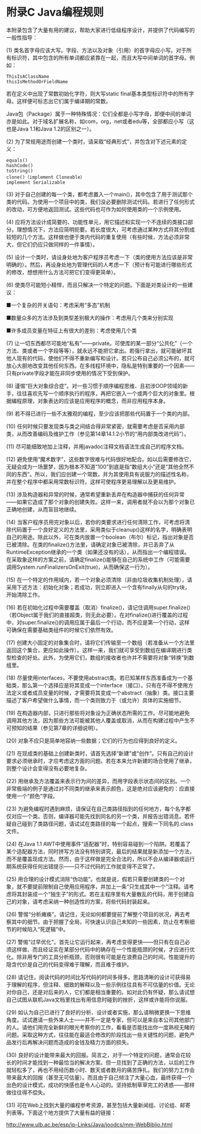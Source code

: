 # 附录C Java编程规则


本附录包含了大量有用的建议，帮助大家进行低级程序设计，并提供了代码编写的一般性指导：

(1) 类名首字母应该大写。字段、方法以及对象（引用）的首字母应小写。对于所有标识符，其中包含的所有单词都应紧靠在一起，而且大写中间单词的首字母。例如：

```
ThisIsAClassName
thisIsMethodOrFieldName
```

若在定义中出现了常数初始化字符，则大写static final基本类型标识符中的所有字母。这样便可标志出它们属于编译期的常数。

Java包（Package）属于一种特殊情况：它们全都是小写字母，即便中间的单词亦是如此。对于域名扩展名称，如com，org，net或者edu等，全部都应小写（这也是Java 1.1和Java 1.2的区别之一）。

(2) 为了常规用途而创建一个类时，请采取“经典形式”，并包含对下述元素的定义：

```
equals()
hashCode()
toString()
clone()（implement Cloneable）
implement Serializable
```

(3) 对于自己创建的每一个类，都考虑置入一个main()，其中包含了用于测试那个类的代码。为使用一个项目中的类，我们没必要删除测试代码。若进行了任何形式的改动，可方便地返回测试。这些代码也可作为如何使用类的一个示例使用。

(4) 应将方法设计成简要的、功能性单元，用它描述和实现一个不连续的类接口部分。理想情况下，方法应简明扼要。若长度很大，可考虑通过某种方式将其分割成较短的几个方法。这样做也便于类内代码的重复使用（有些时候，方法必须非常大，但它们仍应只做同样的一件事情）。

(5) 设计一个类时，请设身处地为客户程序员考虑一下（类的使用方法应该是非常明确的）。然后，再设身处地为管理代码的人考虑一下（预计有可能进行哪些形式的修改，想想用什么方法可把它们变得更简单）。

(6) 使类尽可能短小精悍，而且只解决一个特定的问题。下面是对类设计的一些建议：

■一个复杂的开关语句：考虑采用“多态”机制

■数量众多的方法涉及到类型差别极大的操作：考虑用几个类来分别实现

■许多成员变量在特征上有很大的差别：考虑使用几个类

(7) 让一切东西都尽可能地“私有”——private。可使库的某一部分“公共化”（一个方法、类或者一个字段等等），就永远不能把它拿出。若强行拿出，就可能破坏其他人现有的代码，使他们不得不重新编写和设计。若只公布自己必须公布的，就可放心大胆地改变其他任何东西。在多线程环境中，隐私是特别重要的一个因素——只有private字段才能在非同步使用的情况下受到保护。

(8) 谨惕“巨大对象综合症”。对一些习惯于顺序编程思维、且初涉OOP领域的新手，往往喜欢先写一个顺序执行的程序，再把它嵌入一个或两个巨大的对象里。根据编程原理，对象表达的应该是应用程序的概念，而非应用程序本身。

(9) 若不得已进行一些不太雅观的编程，至少应该把那些代码置于一个类的内部。

(10) 任何时候只要发现类与类之间结合得非常紧密，就需要考虑是否采用内部类，从而改善编码及维护工作（参见第14章14.1.2小节的“用内部类改进代码”）。

(11) 尽可能细致地加上注释，并用javadoc注释文档语法生成自己的程序文档。

(12) 避免使用“魔术数字”，这些数字很难与代码很好地配合。如以后需要修改它，无疑会成为一场噩梦，因为根本不知道“100”到底是指“数组大小”还是“其他全然不同的东西”。所以，我们应创建一个常数，并为其使用具有说服力的描述性名称，并在整个程序中都采用常数标识符。这样可使程序更易理解以及更易维护。

(13) 涉及构造器和异常的时候，通常希望重新丢弃在构造器中捕获的任何异常——如果它造成了那个对象的创建失败。这样一来，调用者就不会以为那个对象已正确地创建，从而盲目地继续。

(14) 当客户程序员用完对象以后，若你的类要求进行任何清除工作，可考虑将清除代码置于一个良好定义的方法里，采用类似于cleanup()这样的名字，明确表明自己的用途。除此以外，可在类内放置一个boolean（布尔）标记，指出对象是否已被清除。在类的finalize()方法里，请确定对象已被清除，并已丢弃了从RuntimeException继承的一个类（如果还没有的话），从而指出一个编程错误。在采取象这样的方案之前，请确定finalize()能够在自己的系统中工作（可能需要调用System.runFinalizersOnExit(true)，从而确保这一行为）。

(15) 在一个特定的作用域内，若一个对象必须清除（非由垃圾收集机制处理），请采用下述方法：初始化对象；若成功，则立即进入一个含有finally从句的try块，开始清除工作。

(16) 若在初始化过程中需要覆盖（取消）finalize()，请记住调用super.finalize()（若Object属于我们的直接超类，则无此必要）。在对finalize()进行覆盖的过程中，对super.finalize()的调用应属于最后一个行动，而不应是第一个行动，这样可确保在需要基础类组件的时候它们依然有效。

(17) 创建大小固定的对象集合时，请将它们传输至一个数组（若准备从一个方法里返回这个集合，更应如此操作）。这样一来，我们就可享受到数组在编译期进行类型检查的好处。此外，为使用它们，数组的接收者也许并不需要将对象“转换”到数组里。

(18) 尽量使用interfaces，不要使用abstract类。若已知某样东西准备成为一个基础类，那么第一个选择应是将其变成一个interface（接口）。只有在不得不使用方法定义或者成员变量的时候，才需要将其变成一个abstract（抽象）类。接口主要描述了客户希望做什么事情，而一个类则致力于（或允许）具体的实施细节。

(19) 在构造器内部，只进行那些将对象设为正确状态所需的工作。尽可能地避免调用其他方法，因为那些方法可能被其他人覆盖或取消，从而在构建过程中产生不可预知的结果（参见第7章的详细说明）。

(20) 对象不应只是简单地容纳一些数据；它们的行为也应得到良好的定义。

(21) 在现成类的基础上创建新类时，请首先选择“新建”或“创作”。只有自己的设计要求必须继承时，才应考虑这方面的问题。若在本来允许新建的场合使用了继承，则整个设计会变得没有必要地复杂。

(22) 用继承及方法覆盖来表示行为间的差异，而用字段表示状态间的区别。一个非常极端的例子是通过对不同类的继承来表示颜色，这是绝对应该避免的：应直接使用一个“颜色”字段。

(23) 为避免编程时遇到麻烦，请保证在自己类路径指到的任何地方，每个名字都仅对应一个类。否则，编译器可能先找到同名的另一个类，并报告出错消息。若怀疑自己碰到了类路径问题，请试试在类路径的每一个起点，搜索一下同名的.class文件。

(24) 在Java 1.1 AWT中使用事件“适配器”时，特别容易碰到一个陷阱。若覆盖了某个适配器方法，同时拼写方法没有特别讲究，最后的结果就是新添加一个方法，而不是覆盖现成方法。然而，由于这样做是完全合法的，所以不会从编译器或运行期系统获得任何出错提示——只不过代码的工作就变得不正常了。

(25) 用合理的设计模式消除“伪功能”。也就是说，假若只需要创建类的一个对象，就不要提前限制自己使用应用程序，并加上一条“只生成其中一个”注释。请考虑将其封装成一个“独生子”的形式。若在主程序里有大量散乱的代码，用于创建自己的对象，请考虑采纳一种创造性的方案，将些代码封装起来。

(26) 警惕“分析瘫痪”。请记住，无论如何都要提前了解整个项目的状况，再去考察其中的细节。由于把握了全局，可快速认识自己未知的一些因素，防止在考察细节的时候陷入“死逻辑”中。

(27) 警惕“过早优化”。首先让它运行起来，再考虑变得更快——但只有在自己必须这样做、而且经证实在某部分代码中的确存在一个性能瓶颈的时候，才应进行优化。除非用专门的工具分析瓶颈，否则很有可能是在浪费自己的时间。性能提升的隐含代价是自己的代码变得难于理解，而且难于维护。

(28) 请记住，阅读代码的时间比写代码的时间多得多。思路清晰的设计可获得易于理解的程序，但注释、细致的解释以及一些示例往往具有不可估量的价值。无论对你自己，还是对后来的人，它们都是相当重要的。如对此仍有怀疑，那么请试想自己试图从联机Java文档里找出有用信息时碰到的挫折，这样或许能将你说服。

(29) 如认为自己已进行了良好的分析、设计或者实施，那么请稍微更换一下思维角度。试试邀请一些外来人士——并不一定是专家，但可以是来自本公司其他部门的人。请他们用完全新鲜的眼光考察你的工作，看看是否能找出你一度熟视无睹的问题。采取这种方式，往往能在最适合修改的阶段找出一些关键性的问题，避免产品发行后再解决问题而造成的金钱及精力方面的损失。

(30) 良好的设计能带来最大的回报。简言之，对于一个特定的问题，通常会花较长的时间才能找到一种最恰当的解决方案。但一旦找到了正确的方法，以后的工作就轻松多了，再也不用经历数小时、数天或者数月的痛苦挣扎。我们的努力工作会带来最大的回报（甚至无可估量）。而且由于自己倾注了大量心血，最终获得一个出色的设计模式，成功的快感也是令人心动的。坚持抵制草草完工的诱惑——那样做往往得不偿失。

(31) 可在Web上找到大量的编程参考资源，甚至包括大量新闻组、讨论组、邮寄列表等。下面这个地方提供了大量有益的链接：

http://www.ulb.ac.be/esp/ip-Links/Java/joodcs/mm-WebBiblio.html